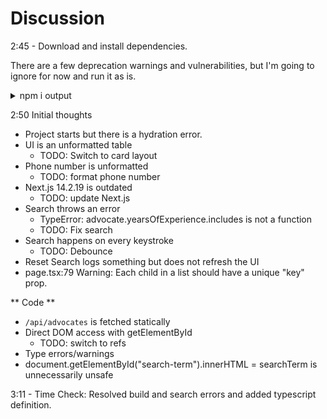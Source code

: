 # Discussion

2:45 - Download and install dependencies.

There are a few deprecation warnings and vulnerabilities, but I'm going to ignore for now and run it as is.

<details>
  <summary>npm i output</summary>

```
npm warn deprecated inflight@1.0.6: This module is not supported, and leaks memory. Do not use it. Check out lru-cache if you want a good and tested way to coalesce async requests by a key value, which is much more comprehensive and powerful.
npm warn deprecated @esbuild-kit/esm-loader@2.6.5: Merged into tsx: https://tsx.is
npm warn deprecated @humanwhocodes/config-array@0.13.0: Use @eslint/config-array instead
npm warn deprecated rimraf@3.0.2: Rimraf versions prior to v4 are no longer supported
npm warn deprecated @esbuild-kit/core-utils@3.3.2: Merged into tsx: https://tsx.is
npm warn deprecated @humanwhocodes/object-schema@2.0.3: Use @eslint/object-schema instead
npm warn deprecated glob@7.2.3: Glob versions prior to v9 are no longer supported
npm warn deprecated eslint@8.57.1: This version is no longer supported. Please see https://eslint.org/version-support for other options.

added 373 packages, and audited 374 packages in 4s

134 packages are looking for funding
  run `npm fund` for details

5 vulnerabilities (4 moderate, 1 critical)
```
</details>

2:50 Initial thoughts

- Project starts but there is a hydration error. 
- UI is an unformatted table
  - TODO: Switch to card layout
- Phone number is unformatted
  - TODO: format phone number
- Next.js 14.2.19 is outdated
  - TODO: update Next.js
- Search throws an error
  - TypeError: advocate.yearsOfExperience.includes is not a function
  - TODO: Fix search
- Search happens on every keystroke
  - TODO: Debounce
- Reset Search logs something but does not refresh the UI
- page.tsx:79 Warning: Each child in a list should have a unique "key" prop.

** Code **
- `/api/advocates` is fetched statically
- Direct DOM access with getElementById
  - TODO: switch to refs
- Type errors/warnings
- document.getElementById("search-term").innerHTML = searchTerm is unnecessarily unsafe

3:11 - Time Check: Resolved build and search errors and added typescript definition.